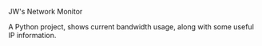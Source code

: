 JW's Network Monitor

A Python project, shows current bandwidth usage, along with some useful IP information.

